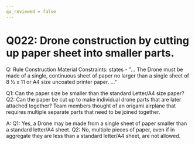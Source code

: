 ```yaml
---
qa_reviewed = false
---
```


# Q022: Drone construction by cutting up paper sheet into smaller parts.

Q: Rule <DR05> Construction Material Constraints: states - "... The Drone must be made of a single, continuous sheet of paper no larger than a single sheet of 8 ½ x 11 or A4 size uncoated printer paper. ..."


Q1: Can the paper size be smaller than the standard  Letter/A4 size paper?
Q2: Can the paper be cut up to make individual drone parts that are later attached together? Team members thought of an origami airplane that requires multiple separate parts that need to be joined together.

A: Q1: Yes, a Drone may be made from a single sheet of paper smaller than a standard letter/A4 sheet.
Q2: No, multiple pieces of paper, even if in aggregate they are less than a standard letter/A4 sheet, are not allowed.